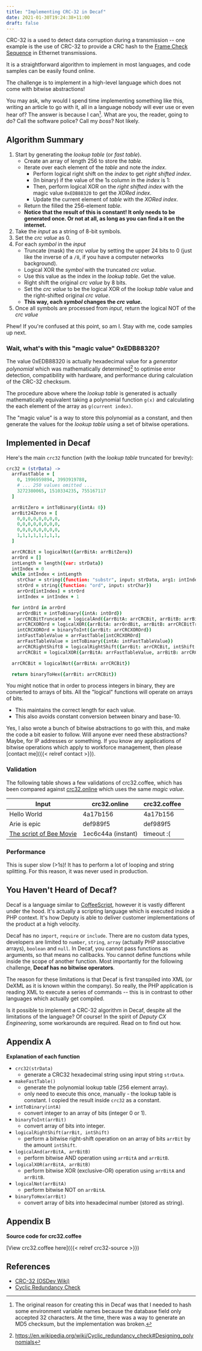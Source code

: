 ```yaml
---
title: "Implementing CRC-32 in Decaf"
date: 2021-01-30T19:24:38+11:00
draft: false
---
```


CRC-32 is a used to detect data corruption during a transmission -- one example is the use of CRC-32 to provide a CRC hash to the [Frame Check Sequence](https://en.wikipedia.org/wiki/Frame_check_sequence) in Ethernet transmissions.

It is a straightforward algorithm to implement in most languages, and code samples can be easily found online.

The challenge is to implement in a high-level language which does not come with bitwise abstractions!

You may ask, why would I spend time implementing something like this, writing an article to go with it, all in a language nobody will ever use or even hear of? The answer is because I can[^reason]. What are you, the reader, going to do? Call the software police? Call my _boss_? Not likely.



## Algorithm Summary

1. Start by generating the _lookup table_ (or _fast table_).
    * Create an array of length 256 to store the _table_.
    * Iterate over each element of the _table_ and note the _index_.
        * Perform logical right shift on the _index_ to get _right shifted index_.
        * (In binary) if the value of the 1s column in the _index_ is 1:
        * Then, perform logical XOR on the _right shifted index_ with the magic value `0xEDB88320` to get the _XORed index_.
        * Update the current element of _table_ with the _XORed index_.
    * Return the filled the 256-element _table_.
    * **Notice that the result of this is constant! It only needs to be generated once. Or not at all, as long as you can find a it on the internet.**
2. Take the _input_ as a string of 8-bit symbols.
3. Set the _crc value_ as 0.
4. For each _symbol_ in the _input_
    * Truncate (mask) the _crc value_ by setting the upper 24 bits to 0 (just like the inverse of a `/8`, if you have a computer networks background).
    * Logical XOR the _symbol_ with the truncated _crc value_.
    * Use this value as the index in the _lookup table_. Get the value.
    * Right shift the original _crc value_ by 8 bits.
    * Set the _crc value_ to be the logical XOR of the _lookup table_ value and the right-shifted original _crc value_.
    * **This way, each _symbol_ changes the _crc value_.**
5. Once all symbols are processed from _input_, return the logical NOT of the _crc value_

Phew! If you're confused at this point, so am I. Stay with me, code samples up next.

### Wait, what's with this "magic value" 0xEDB88320?

The value 0xEDB88320 is actually hexadecimal value for a _generator polynomial_ which was mathematically determined[^determined] to optimise error detection, compatibility with hardware, and performance during calculation of the CRC-32 checksum. 

The procedure above where the _lookup table_ is generated is actually mathematically equivalent taking a polynomial function `g(x)` and calculating the each element of the array as `g(current index)`.

The "magic value" is a way to store this polynomial as a constant, and then generate the values for the _lookup table_ using a set of bitwise operations.

## Implemented in Decaf

Here's the main `crc32` function (with the _lookup table_ truncated for brevity):

```coffeescript
crc32 = (strData) ->
  arrFastTable = [
    0, 1996959894, 3993919788, 
    # ... 250 values omitted ...  
    3272380065, 1510334235, 755167117
  ]

  arrBitZero = intToBinary({intA: 0})
  arrBit24Zeros = [
    0,0,0,0,0,0,0,0,
    0,0,0,0,0,0,0,0,
    0,0,0,0,0,0,0,0,
    1,1,1,1,1,1,1,1,
  ]

  arrCRCBit = logicalNot({arrBitA: arrBitZero})
  arrOrd = []
  intLength = length({var: strData})
  intIndex = 0
  while intIndex < intLength
    strChar = string({function: "substr", input: strData, arg1: intIndex, arg2: 1})
    strOrd = string({function: "ord", input: strChar})
    arrOrd[intIndex] = strOrd
    intIndex = intIndex + 1

  for intOrd in arrOrd
    arrOrdBit = intToBinary({intA: intOrd})
    arrCRCBitTruncated = logicalAnd({arrBitA: arrCRCBit, arrBitB: arrBit24Zeros})
    arrCRCXOROrd = logicalXOR({arrBitA: arrOrdBit, arrBitB: arrCRCBitTruncated})
    intCRCXOROrd = binaryToInt({arrBit: arrCRCXOROrd})
    intFastTableValue = arrFastTable[intCRCXOROrd]
    arrFastTableValue = intToBinary({intA: intFastTableValue})
    arrCRCRightShift8 = logicalRightShift({arrBit: arrCRCBit, intShift: 8})
    arrCRCBit = logicalXOR({arrBitA: arrFastTableValue, arrBitB: arrCRCRightShift8})

  arrCRCBit = logicalNot({arrBitA: arrCRCBit})

  return binaryToHex({arrBit: arrCRCBit})
```

You might notice that in order to process integers in binary, they are converted
to arrays of bits. All the "logical" functions will operate on arrays of bits.

* This maintains the correct length for each value.
* This also avoids constant conversion between binary and base-10.

Yes, I also wrote a bunch of bitwise abstractions to go with this, and make the code a bit easier to follow. Will anyone ever need these abstractions? Maybe, for IP addresses or something. If you know any applications of bitwise operations which apply to workforce management, then please [contact me]({{< relref contact >}}).

### Validation

The following table shows a few validations of crc32.coffee, which has been compared against [crc32.online](https://crc32.online/) which uses the same _magic value_.

| Input | crc32.online | crc32.coffee |
|---|---|---|
|Hello World|4a17b156|4a17b156|
|Arie is epic|def989f5|def989f5|
|[The script of Bee Movie](https://web.njit.edu/~cm395/theBeeMovieScript/)|1ec6c44a (instant)| timeout :( |

### Performance

This is super slow (>1s)! It has to perform a lot of looping and string splitting. For this reason, it was never used in production.

## You Haven't Heard of Decaf?

Decaf is a language similar to [CoffeeScript](https://coffeescript.org), however it is vastly different under the hood. It's actually a scripting language which is executed inside a PHP context. It's how Deputy is able to deliver customer implementations of the product at a high velocity.

Decaf has no `import`, `require` or `include`. There are no custom data types, developers are limited to `number`, `string`, `array` (actually PHP associative arrays), `boolean` and `null`. In Decaf, you cannot pass functions as arguments, so that means no callbacks. You cannot define functions while inside the scope of another function. Most importantly for the following challenge, **Decaf has no bitwise operators**.

The reason for these limitations is that Decaf is first transpiled into XML (or DeXML as it is known within the company). So really, the PHP application is reading XML to execute a series of commands -- this is in contrast to other languages which actually get compiled.

Is it possible to implement a CRC-32 algorithm in Decaf, despite all the limitations of the language? Of course! In the spirit of _Deputy CX Engineering_, some workarounds are required. Read on to find out how.

<!-- ## Work Around The Limitations

We're going to need some way of converting between an array of bits and base-10 integers.

First, let's build a function which converts integers to binary. The function should take an integer argument and return an array of bits. Each bit is the integer `0` or `1`.

The following function will iterate over each "column" of the binary number (1s, 2s, 4s, 8s etc) and determine whether the column should be `1` or `0`.

First take modulo of the input value and 2 -- this will either be a `0` or `1`. Save this value into the array of bits, in the current position. Finally, subtract the value from the input. Repeat.

_We have assumed we are dealing with 32 bit numbers._

```coffeescript
intToBinary = (intA) ->
  arrBit = []
  intLength = 32
  intIndex = 0

  while intIndex < intLength
    arrBit[intIndex] = 0

    if intA > 0
      intMod = intA % 2
      arrBit[intIndex] = intMod
      intA = (intA - intMod) / 2

    intIndex = intIndex + 1

  arrOut = []
  for intBit in sort({var: arrBit, with: "reverse"})
    arrOut[length({var: arrOut})] = intBit

  return arrOut
```

To write a function which converts binary back into integer, iterate through each column of the binary number, evaluate the expression `b * 2^p`, where `b` is the value in the current position, and `2^p` is the place value (or position) of the bit. This means that the value `p` is actually equal to `log_2(2^p)`. When we loop through the array of bits, `p` initially is `len(bits) - 1` and is finally `0` when the loop completes.

To simplify: Set `p` to be `len(bits) - 1` and then decrement `p` at the end of the loop.

To calculate the base-10 value, sum the expression `b * 2^p` for every value of `b` in `bits` with the corresponding place value `2^p`.

```coffeescript
binaryToInt = (arrBit) ->
  intInt = 0
  intPower = length({var: arrBit}) - 1
  for intBit in arrBit
    intInt = intInt + math({op: "pow", arg1: 2, arg2: intPower}) * intBit
    intPower = intPower - 1

  return intInt

```
 -->

## Appendix A

**Explanation of each function**

* `crc32(strData)`
  * generate a CRC32 hexadecimal string using input string `strData`.
* `makeFastTable()`
  * generate the polynomial lookup table (256 element array).
  * only need to execute this once, manually - the lookup table is constant. I copied the result inside `crc32` as a constant.
* `intToBinary(intA)`
  * convert integer to an array of bits (integer 0 or 1).
* `binaryToInt(arrBit)`
  * convert array of bits into integer.
* `logicalRightShift(arrBit, intShift)`
  * perform a bitwise right-shift operation on an array of bits `arrBit` by the amount `intShift`.
* `logicalAnd(arrBitA, arrBitB)`
  * perform bitwise AND operation using `arrBitA` and `arrBitB`.
* `logicalXOR(arrBitA, arrBitB)`
  * perform bitwise XOR (exclusive-OR) operation using `arrBitA` and `arrBitB`.
* `logicalNot(arrBitA)`
  * perform bitwise NOT on `arrBitA`.
* `binaryToHex(arrBit)`
  * convert array of bits into hexadecimal number (stored as string).


## Appendix B

**Source code for crc32.coffee**

[View crc32.coffee here]({{< relref crc32-source >}})

## References

* [CRC-32 (OSDev Wiki)](https://wiki.osdev.org/CRC32)
* [Cyclic Redundancy Check](https://en.wikipedia.org/wiki/Cyclic_redundancy_check)

[^reason]: The original reason for creating this in Decaf was that I needed to hash some environment variable names because the database field only accepted 32 characters. At the time, there was a way to generate an MD5 checksum, but the implementation was broken.

[^determined]: https://en.wikipedia.org/wiki/Cyclic_redundancy_check#Designing_polynomials
